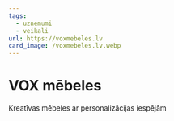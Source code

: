 ```yaml
---
tags:
  - uznemumi
  - veikali
url: https://voxmebeles.lv
card_image: /voxmebeles.lv.webp
---
```


# VOX mēbeles

Kreatīvas mēbeles ar personalizācijas iespējām
